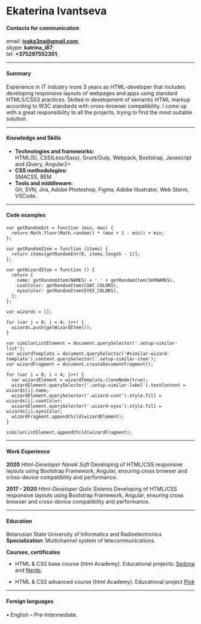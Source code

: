 # Ekaterina Ivantseva

#### Contacts for communication

email: **ivaka3na@gmail.com**;\
skype: **katrina_i87**;\
tel: **+375297552301**;

---

#### Summary

Experience in IT industry more 3 years as HTML-developer that includes developing responsive layouts of webpages and apps using standard HTML5/CSS3 practices. Skilled in development of semantic HTML markup according to W3C standards with cross-browser compatibility. I come up with a great responsibility to all the projects, trying to find the most suitable solution.

---

#### Knowledge and Skills

- **Technologies and frameworks:**\
  HTML(5), CSS(Less/Sass), Grunt/Gulp, Webpack, Bootstrap, Javascript and jQuery, Angular2+
- **CSS methodologies:**\
  SMACSS, BEM
- **Tools and middleware:**\
  Git, SVN, Jira, Adobe Photoshop, Figma, Adobe Illustrator, Web Storm, VSCode.

---

#### Code examples

```
var getRandomInt = function (min, max) {
  return Math.floor(Math.random() * (max + 1 - min)) + min;
};

var getRandomItem = function (items) {
  return items[getRandomInt(0, items.length - 1)];
};

var getWizardItem = function () {
  return {
    name: getRandomItem(NAMES) + ' ' + getRandomItem(SURNAMES),
    coatColor: getRandomItem(COAT_COLORS),
    eyesColor: getRandomItem(EYES_COLORS),
  };
};

var wizards = [];

for (var j = 0; j < 4; j++) {
  wizards.push(getWizardItem());
}

var similarListElement = document.querySelector('.setup-similar-list');
var wizardTemplate = document.querySelector('#similar-wizard-template').content.querySelector('.setup-similar-item');
var wizardFragment = document.createDocumentFragment();

for (var i = 0; i < 4; i++) {
  var wizardElement = wizardTemplate.cloneNode(true);
  wizardElement.querySelector('.setup-similar-label').textContent = wizards[i].name;
  wizardElement.querySelector('.wizard-coat').style.fill = wizards[i].coatColor;
  wizardElement.querySelector('.wizard-eyes').style.fill = wizards[i].eyesColor;
  wizardFragment.appendChild(wizardElement);
}

similarListElement.appendChild(wizardFragment);
```

---

#### Work Experience

**2020**
*Html-Developer Navek Soft*
Developing of HTML/CSS responsive layouts using Bootstrap Framework, Angular, ensuring cross browser and cross-device compatibility and performance.

**2017 - 2020**
*Html-Developer Qulix Sistems*
Developing of HTML/CSS responsive layouts using Bootstrap Framework, Angular, ensuring cross browser and cross-device compatibility and performance.

---

#### Education

Belarusian State University of Informatics and Radioelectronics \
**Specialization**: Multichannel system of telecommunications.

**Courses, certificates**
- HTML & CSS base course (html Academy). Educational projects: [Sedona](https://katrinaiva.github.io/188118-sedona/) and [Nerds](https://katrinaiva.github.io/188118-nerds/).

- HTML & CSS advanced course (html Academy). Educational project [Pink](https://katrinaiva.github.io/188118-pink/)

---

#### Foreign languages

• English – Pre-Intermediate.
